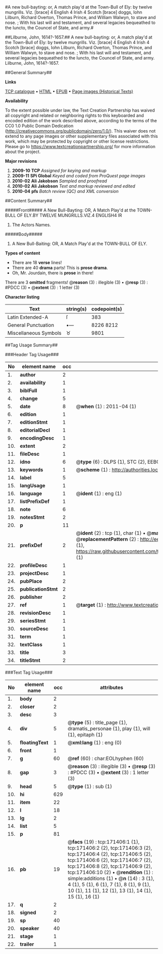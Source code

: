 #A new bull-bayting: or, A match play'd at the Town-Bull of Ely: by twelve mungrills. Viz. [brace] 4 English 4 Irish 4 Scotch [brace] doggs, Iohn Lilburn, Richard Overton, Thomas Prince, and William Walwyn, to stave and nose. ; With his last will and testament, and several legacies bequeathed to the Iuncto, the Councel of State, and army.#

##Lilburne, John, 1614?-1657.##
A new bull-bayting: or, A match play'd at the Town-Bull of Ely: by twelve mungrills. Viz. [brace] 4 English 4 Irish 4 Scotch [brace] doggs, Iohn Lilburn, Richard Overton, Thomas Prince, and William Walwyn, to stave and nose. ; With his last will and testament, and several legacies bequeathed to the Iuncto, the Councel of State, and army.
Lilburne, John, 1614?-1657.

##General Summary##

**Links**

[TCP catalogue](http://www.ota.ox.ac.uk/tcp/)  • 
[HTML](http://tei.it.ox.ac.uk/tcp/Texts-HTML/free/A88/A88225.html)  • 
[EPUB](http://tei.it.ox.ac.uk/tcp/Texts-EPUB/free/A88/A88225.epub) • 
[Page images (Historical Texts)](https://historicaltexts.jisc.ac.uk/eebo-45097823e)

**Availability**

To the extent possible under law, the Text Creation Partnership has waived all copyright and related or neighboring rights to this keyboarded and encoded edition of the work described above, according to the terms of the CC0 1.0 Public Domain Dedication (http://creativecommons.org/publicdomain/zero/1.0/). This waiver does not extend to any page images or other supplementary files associated with this work, which may be protected by copyright or other license restrictions. Please go to https://www.textcreationpartnership.org/ for more information about the project.

**Major revisions**

1. __2009-10__ __TCP__ *Assigned for keying and markup*
1. __2009-11__ __SPi Global__ *Keyed and coded from ProQuest page images*
1. __2010-02__ __Ali Jakobson__ *Sampled and proofread*
1. __2010-02__ __Ali Jakobson__ *Text and markup reviewed and edited*
1. __2010-04__ __pfs__ *Batch review (QC) and XML conversion*

##Content Summary##

#####Front#####
A New Bull-Bayting: OR, A Match Play'd at the TOWN-BULL OF ELY.BY TWELVE MUNGRILLS.VIZ.4 ENGLISH4 IR
1. The Actors Names.

#####Body#####

1. A New Bull-Baiting: OR, A Match Play'd at the TOWN-BULL OF ELY.

**Types of content**

  * There are 18 **verse** lines!
  * There are 40 **drama** parts! This is **prose drama**.
  * Oh, Mr. Jourdain, there is **prose** in there!

There are 3 **omitted** fragments! 
 @__reason__ (3) : illegible (3)  •  @__resp__ (3) : #PDCC (3)  •  @__extent__ (3) : 1 letter (3)

**Character listing**


|Text|string(s)|codepoint(s)|
|---|---|---|
|Latin Extended-A|ſ|383|
|General Punctuation|•—|8226 8212|
|Miscellaneous Symbols|♉|9801|

##Tag Usage Summary##

###Header Tag Usage###

|No|element name|occ|attributes|
|---|---|---|---|
|1.|__author__|2||
|2.|__availability__|1||
|3.|__biblFull__|1||
|4.|__change__|5||
|5.|__date__|8| @__when__ (1) : 2011-04 (1)|
|6.|__edition__|1||
|7.|__editionStmt__|1||
|8.|__editorialDecl__|1||
|9.|__encodingDesc__|1||
|10.|__extent__|2||
|11.|__fileDesc__|1||
|12.|__idno__|6| @__type__ (6) : DLPS (1), STC (2), EEBO-CITATION (1), OCLC (1), VID (1)|
|13.|__keywords__|1| @__scheme__ (1) : http://authorities.loc.gov/ (1)|
|14.|__label__|5||
|15.|__langUsage__|1||
|16.|__language__|1| @__ident__ (1) : eng (1)|
|17.|__listPrefixDef__|1||
|18.|__note__|6||
|19.|__notesStmt__|2||
|20.|__p__|11||
|21.|__prefixDef__|2| @__ident__ (2) : tcp (1), char (1)  •  @__matchPattern__ (2) : ([0-9\-]+):([0-9IVX]+) (1), (.+) (1)  •  @__replacementPattern__ (2) : http://eebo.chadwyck.com/downloadtiff?vid=$1&page=$2 (1), https://raw.githubusercontent.com/textcreationpartnership/Texts/master/tcpchars.xml#$1 (1)|
|22.|__profileDesc__|1||
|23.|__projectDesc__|1||
|24.|__pubPlace__|2||
|25.|__publicationStmt__|2||
|26.|__publisher__|2||
|27.|__ref__|1| @__target__ (1) : http://www.textcreationpartnership.org/docs/. (1)|
|28.|__revisionDesc__|1||
|29.|__seriesStmt__|1||
|30.|__sourceDesc__|1||
|31.|__term__|1||
|32.|__textClass__|1||
|33.|__title__|3||
|34.|__titleStmt__|2||


###Text Tag Usage###

|No|element name|occ|attributes|
|---|---|---|---|
|1.|__body__|2||
|2.|__closer__|2||
|3.|__desc__|3||
|4.|__div__|5| @__type__ (5) : title_page (1), dramatis_personae (1), play (1), will (1), epitaph (1)|
|5.|__floatingText__|1| @__xml:lang__ (1) : eng (0)|
|6.|__front__|1||
|7.|__g__|60| @__ref__ (60) : char:EOLhyphen (60)|
|8.|__gap__|3| @__reason__ (3) : illegible (3)  •  @__resp__ (3) : #PDCC (3)  •  @__extent__ (3) : 1 letter (3)|
|9.|__head__|5| @__type__ (1) : sub (1)|
|10.|__hi__|629||
|11.|__item__|22||
|12.|__l__|18||
|13.|__lg__|2||
|14.|__list__|5||
|15.|__p__|81||
|16.|__pb__|19| @__facs__ (19) : tcp:171406:1 (1), tcp:171406:2 (2), tcp:171406:3 (2), tcp:171406:4 (2), tcp:171406:5 (2), tcp:171406:6 (2), tcp:171406:7 (2), tcp:171406:8 (2), tcp:171406:9 (2), tcp:171406:10 (2)  •  @__rendition__ (1) : simple:additions (1)  •  @__n__ (14) : 3 (1), 4 (1), 5 (1), 6 (1), 7 (1), 8 (1), 9 (1), 10 (1), 11 (1), 12 (1), 13 (1), 14 (1), 15 (1), 16 (1)|
|17.|__q__|2||
|18.|__signed__|2||
|19.|__sp__|40||
|20.|__speaker__|40||
|21.|__stage__|1||
|22.|__trailer__|1||
